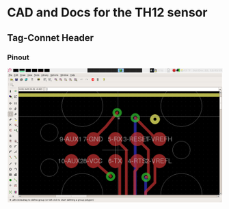 CAD and Docs for the TH12 sensor
================================

Tag-Connet Header
-----------------

### Pinout

![tag-connect pinout](./docs/tc-pinout.png)
